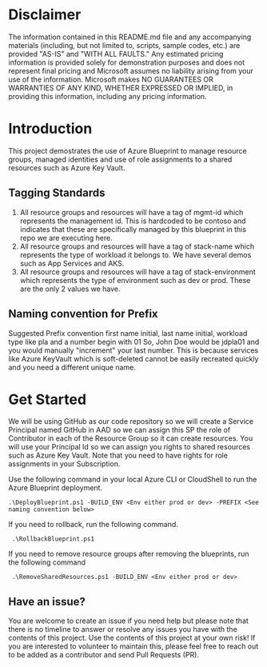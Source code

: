 # Disclaimer
The information contained in this README.md file and any accompanying materials (including, but not limited to, scripts, sample codes, etc.) are provided "AS-IS" and "WITH ALL FAULTS." Any estimated pricing information is provided solely for demonstration purposes and does not represent final pricing and Microsoft assumes no liability arising from your use of the information. Microsoft makes NO GUARANTEES OR WARRANTIES OF ANY KIND, WHETHER EXPRESSED OR IMPLIED, in providing this information, including any pricing information.

# Introduction
This project demostrates the use of Azure Blueprint to manage resource groups, managed identities and use of role assignments to a shared resources such as Azure Key Vault.

## Tagging Standards
1. All resource groups and resources will have a tag of mgmt-id which represents the management id. This is hardcoded to be contoso and indicates that these are specifically managed by this blueprint in this repo we are executing here.
2. All resource groups and resources will have a tag of stack-name which represents the type of workload it belongs to. We have several demos such as App Services and AKS.
3. All resource groups and resources will have a tag of stack-environment which represents the type of environment such as dev or prod. These are the only 2 values we have.

## Naming convention for Prefix
Suggested Prefix convention first name initial, last name initial, workload type like pla and a number begin with 01 So, John Doe would be jdpla01 and you would manually "increment" your last number. This is because services like Azure KeyVault which is soft-deleted cannot be easily recreated quickly and you need a different unique name.

# Get Started

We will be using GitHub as our code repository so we will create a Service Principal named GitHub in AAD so we can assign this SP the role of Contributor in each of the Resource Group so it can create resources. You will use your Principal Id so we can assign you rights to shared resources such as Azure Key Vault. Note that you need to have rights for role assignments in your Subscription.

Use the following command in your local Azure CLI or CloudShell to run the Azure Blueprint deployment.

```
.\DeployBlueprint.ps1 -BUILD_ENV <Env either prod or dev> -PREFIX <See naming convention below>
```

If you need to rollback, run the following command.

```
 .\RollbackBlueprint.ps1
```

If you need to remove resource groups after removing the blueprints, run the following command
```
 .\RemoveSharedResources.ps1 -BUILD_ENV <Env either prod or dev> 
```

## Have an issue?
You are welcome to create an issue if you need help but please note that there is no timeline to answer or resolve any issues you have with the contents of this project. Use the contents of this project at your own risk! If you are interested to volunteer to maintain this, please feel free to reach out to be added as a contributor and send Pull Requests (PR).
